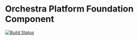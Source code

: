 Orchestra Platform Foundation Component
==============

[![Build Status](https://travis-ci.org/orchestral/foundation.png?branch=master)](https://travis-ci.org/orchestral/foundation)
